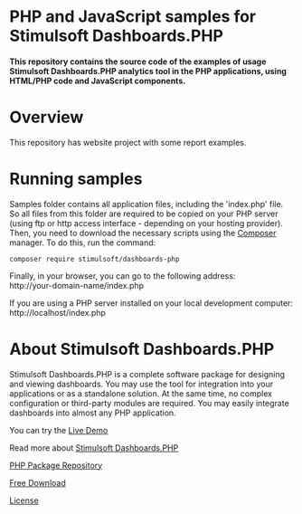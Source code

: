 # PHP and JavaScript samples for Stimulsoft Dashboards.PHP

#### This repository contains the source code of the examples of usage Stimulsoft Dashboards.PHP analytics tool in the PHP applications, using HTML/PHP code and JavaScript components.

# Overview
This repository has website project with some report examples.

# Running samples
Samples folder contains all application files, including the 'index.php' file. So all files from this folder are required to be copied on your PHP server (using ftp or http access interface - depending on your hosting provider). Then, you need to download the necessary scripts using the [Composer](https://getcomposer.org/) manager. To do this, run the command:

```
composer require stimulsoft/dashboards-php
```

Finally, in your browser, you can go to the following address:  
http://your-domain-name/index.php

If you are using a PHP server installed on your local development computer:  
http://localhost/index.php

# About Stimulsoft Dashboards.PHP
Stimulsoft Dashboards.PHP is a complete software package for designing and viewing dashboards. You may use the tool for integration into your applications or as a standalone solution. At the same time, no complex configuration or third-party modules are required. You may easily integrate dashboards into almost any PHP application.

You can try the [Live Demo](http://demo.stimulsoft.com/#Js)

Read more about [Stimulsoft Dashboards.PHP](https://www.stimulsoft.com/en/products/dashboards-php)

[PHP Package Repository](https://packagist.org/packages/stimulsoft/dashboards-php)

[Free Download](https://www.stimulsoft.com/en/downloads)

[License](LICENSE.md)
